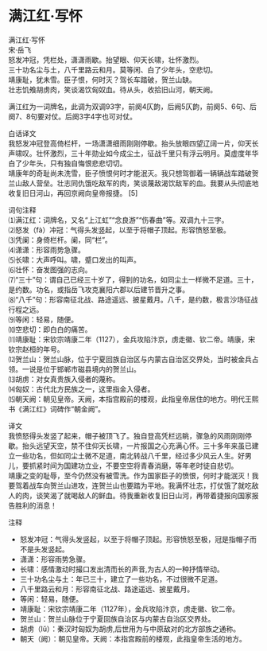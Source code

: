 # 满江红·写怀

满江红·写怀  
    宋·岳飞  
怒发冲冠，凭栏处，潇潇雨歇。抬望眼、仰天长啸，壮怀激烈。  
三十功名尘与土，八千里路云和月。莫等闲、白了少年头，空悲切。  
靖康耻，犹未雪。臣子恨，何时灭？驾长车踏破，贺兰山缺。  
壮志饥飧胡虏肉，笑谈渴饮匈奴血。待从头，收拾旧山河，朝天阙。



满江红为一词牌名，此调为双调93字，前阕4仄韵，后阙5仄韵，前阕5、6句、后阕7、8句要对仗。后阕3字4字也可对仗。


白话译文  
我怒发冲冠登高倚栏杆，一场潇潇细雨刚刚停歇。抬头放眼四望辽阔一片，仰天长声啸叹。壮怀激烈，三十年勋业如今成尘土，征战千里只有浮云明月。莫虚度年华白了少年头，只有独自悔恨悲悲切切。  
靖康年的奇耻尚未洗雪，臣子愤恨何时才能泯灭。我只想驾御着一辆辆战车踏破贺兰山敌人营垒。壮志同仇饿吃敌军的肉，笑谈蔑敌渴饮敌军的血。我要从头彻底地收复旧日河山，再回京阙向皇帝报捷。 [5]

词句注释  
⑴满江红：词牌名，又名“上江虹”“念良游”“伤春曲”等。双调九十三字。  
⑵怒发（fà）冲冠：气得头发竖起，以至于将帽子顶起。形容愤怒至极。  
⑶凭阑：身倚栏杆。阑，同“栏”。  
⑷潇潇：形容雨势急骤。  
⑸长啸：大声呼叫。啸，蹙口发出的叫声。  
⑹壮怀：奋发图强的志向。  
⑺“三十”句：谓自己已经三十岁了，得到的功名，如同尘土一样微不足道。三十，是约数。功名，或指岳飞攻克襄阳六郡以后建节晋升之事。  
⑻“八千”句：形容南征北战、路途遥远、披星戴月。八千，是约数，极言沙场征战行程之远。  
⑼等闲：轻易，随便。  
⑽空悲切：即白白的痛苦。  
⑾靖康耻：宋钦宗靖康二年（1127），金兵攻陷汴京，虏走徽、钦二帝。靖康，宋钦宗赵桓的年号。  
⑿贺兰山：贺兰山脉，位于宁夏回族自治区与内蒙古自治区交界处，当时被金兵占领。一说是位于邯郸市磁县境内的贺兰山。  
⒀胡虏：对女真贵族入侵者的蔑称。  
⒁匈奴：古代北方民族之一，这里指金入侵者。  
⒂朝天阙：朝见皇帝。天阙，本指宫殿前的楼观，此指皇帝居住的地方。明代王熙书《满江红》词碑作“朝金阙”。  




译文  
我愤怒得头发竖了起来，帽子被顶飞了。独自登高凭栏远眺，骤急的风雨刚刚停歇。抬头远望天空，禁不住仰天长啸，一片报国之心充满心怀。三十多年来虽已建立一些功名，但如同尘土微不足道，南北转战八千里，经过多少风云人生。好男儿，要抓紧时间为国建功立业，不要空空将青春消磨，等年老时徒自悲切。  
靖康之变的耻辱，至今仍然没有被雪洗。作为国家臣子的愤恨，何时才能泯灭！我要驾着战车向贺兰山进攻，连贺兰山也要踏为平地。我满怀壮志，打仗饿了就吃敌人的肉，谈笑渴了就喝敌人的鲜血。待我重新收复旧日山河，再带着捷报向国家报告胜利的消息！

注释  
- 怒发冲冠：气得头发竖起，以至于将帽子顶起。形容愤怒至极，冠是指帽子而不是头发竖起。  
- 潇潇：形容雨势急骤。  
- 长啸：感情激动时撮口发出清而长的声音,为古人的一种抒情举动。  
- 三十功名尘与土：年已三十，建立了一些功名，不过很微不足道。  
- 八千里路云和月：形容南征北战、路途遥远、披星戴月。  
- 等闲：轻易，随便。  
- 靖康耻：宋钦宗靖康二年（1127年），金兵攻陷汴京，虏走徽、钦二帝。  
- 贺兰山：贺兰山脉位于宁夏回族自治区与内蒙古自治区交界处。  
- 胡虏（lǔ）：秦汉时匈奴为胡虏,后世用为与中原敌对的北方部族之通称。  
- 朝天（阙）：朝见皇帝。天阙：本指宫殿前的楼观，此指皇帝生活的地方。  




